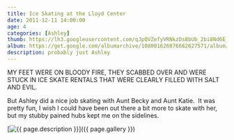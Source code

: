```yaml
---
title: Ice Skating at the Lloyd Center
date: 2011-12-11 14:00:00
age: 4
categories: [Ashley]
thumb: https://lh3.googleusercontent.com/qJpQVZefyVRNkzDs8bUb_2bi8Nd6E_aup-C2KmT2sqw9_sdlzsj5JAUmyDpdRNPBVn-WrRng5Lm6tCHTeE4IhCgAiVFAnNPHewr5PwHnGQ=w294-h220
album: https://get.google.com/albumarchive/108001626876662627571/album/AF1QipN-uHoDaRNym8EVyCJkE3RXtvmJRADAqu7S6GSd?source=pwa&authKey=CKbz0fCrhvO2fA
description: probably just Ashley
---
```

MY FEET WERE ON BLOODY FIRE, THEY SCABBED OVER AND WERE STUCK IN ICE SKATE RENTALS THAT WERE CLEARLY FILLED WITH SALT AND EVIL.

But Ashley did a nice job skating with Aunt Becky and Aunt Katie.  It was pretty fun, I wish I could have been out there a bit more to skate with her, but my stubby pained hubs kept me on the sidelines.

[<img src="{{ page.thumb }}" alt="{{ page.description }}" class="wyseguys-album"/>]({{ page.gallery }})